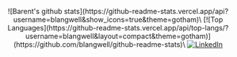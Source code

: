 
<!--
**blangwell/blangwell** is a ✨ _special_ ✨ repository because its `README.md` (this file) appears on your GitHub profile.

Here are some ideas to get you started:

- 🔭 I’m currently working on ...
- 🌱 I’m currently learning ...
- 👯 I’m looking to collaborate on ...
- 🤔 I’m looking for help with ...
- 💬 Ask me about ...
- 📫 How to reach me: ...
- 😄 Pronouns: ...
- ⚡ Fun fact: ...
-->
<p align="center">
<!-- ![Visitor Count](https://profile-counter.glitch.me/blangwell/count.svg)-->
![Barent's github stats](https://github-readme-stats.vercel.app/api?username=blangwell&show_icons=true&theme=gotham)\
[![Top Languages](https://github-readme-stats.vercel.app/api/top-langs/?username=blangwell&layout=compact&theme=gotham)](https://github.com/blangwell/github-readme-stats)\
<a href="https://www.linkedin.com/in/blangwell" target="_blank"><img alt="LinkedIn" src="https://img.shields.io/badge/-LinkedIn-0077B5?style=flat-square&logo=Linkedin&logoColor=white"></a>
</p>

